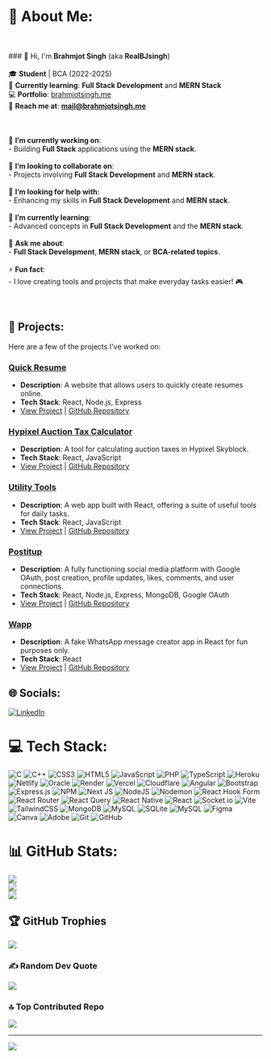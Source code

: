 # 💫 About Me:
<br><br>### 👋 Hi, I'm **Brahmjot Singh** (aka **RealBJsingh**)<br><br>🎓 **Student** | BCA (2022-2025)  <br>🌱 **Currently learning**: **Full Stack Development** and **MERN Stack**  <br>💻 **Portfolio**: [brahmjotsingh.me](https://brahmjotsingh.me)  <br>📧 **Reach me at**: **mail@brahmjotsingh.me**<br><br><br><br>🔭 **I’m currently working on**:  <br>- Building **Full Stack** applications using the **MERN stack**.<br><br>👯 **I’m looking to collaborate on**:  <br>- Projects involving **Full Stack Development** and **MERN stack**.<br><br>🤝 **I’m looking for help with**:  <br>- Enhancing my skills in **Full Stack Development** and **MERN stack**.<br><br>🌱 **I’m currently learning**:  <br>- Advanced concepts in **Full Stack Development** and the **MERN stack**.<br><br>💬 **Ask me about**:  <br>- **Full Stack Development**, **MERN stack**, or **BCA-related topics**.<br><br>⚡ **Fun fact**:  <br>- I love creating tools and projects that make everyday tasks easier! 🎮<br><br><br>

## 📝 Projects:
Here are a few of the projects I've worked on:

### [Quick Resume](https://quickresumehack.netlify.app)
- **Description**: A website that allows users to quickly create resumes online.
- **Tech Stack**: React, Node.js, Express
- [View Project](https://quickresumehack.netlify.app) | [GitHub Repository](https://github.com/BrahmjotSingh0/QuickResume)

### [Hypixel Auction Tax Calculator](https://auction-tax.netlify.app)
- **Description**: A tool for calculating auction taxes in Hypixel Skyblock.
- **Tech Stack**: React, JavaScript
- [View Project](https://auction-tax.netlify.app) | [GitHub Repository](https://github.com/BrahmjotSingh0/Hypixel-Sb-Tax-Calculator)

### [Utility Tools](https://tools-utility.netlify.app/)
- **Description**: A web app built with React, offering a suite of useful tools for daily tasks.
- **Tech Stack**: React, JavaScript
- [View Project](https://tools-utility.netlify.app/) | [GitHub Repository](https://github.com/BrahmjotSingh0/Utility-Tools)

### [Postitup](https://postitup.netlify.app)
- **Description**: A fully functioning social media platform with Google OAuth, post creation, profile updates, likes, comments, and user connections.
- **Tech Stack**: React, Node.js, Express, MongoDB, Google OAuth
- [View Project](https://postitup.netlify.app) | [GitHub Repository](https://github.com/BrahmjotSingh0/SocialMedia)

### [Wapp](https://fakemessagetoolwhats-app.netlify.app/)
- **Description**: A fake WhatsApp message creator app in React for fun purposes only.
- **Tech Stack**: React
- [View Project](https://fakemessagetoolwhats-app.netlify.app/) | [GitHub Repository](https://github.com/BrahmjotSingh0/wapp)


## 🌐 Socials:
[![LinkedIn](https://img.shields.io/badge/LinkedIn-%230077B5.svg?logo=linkedin&logoColor=white)](https://linkedin.com/in/brahmjot-singh1) 

# 💻 Tech Stack:
![C](https://img.shields.io/badge/c-%2300599C.svg?style=plastic&logo=c&logoColor=white) ![C++](https://img.shields.io/badge/c++-%2300599C.svg?style=plastic&logo=c%2B%2B&logoColor=white) ![CSS3](https://img.shields.io/badge/css3-%231572B6.svg?style=plastic&logo=css3&logoColor=white) ![HTML5](https://img.shields.io/badge/html5-%23E34F26.svg?style=plastic&logo=html5&logoColor=white) ![JavaScript](https://img.shields.io/badge/javascript-%23323330.svg?style=plastic&logo=javascript&logoColor=%23F7DF1E) ![PHP](https://img.shields.io/badge/php-%23777BB4.svg?style=plastic&logo=php&logoColor=white) ![TypeScript](https://img.shields.io/badge/typescript-%23007ACC.svg?style=plastic&logo=typescript&logoColor=white) ![Heroku](https://img.shields.io/badge/heroku-%23430098.svg?style=plastic&logo=heroku&logoColor=white) ![Netlify](https://img.shields.io/badge/netlify-%23000000.svg?style=plastic&logo=netlify&logoColor=#00C7B7) ![Oracle](https://img.shields.io/badge/Oracle-F80000?style=plastic&logo=oracle&logoColor=white) ![Render](https://img.shields.io/badge/Render-%46E3B7.svg?style=plastic&logo=render&logoColor=white) ![Vercel](https://img.shields.io/badge/vercel-%23000000.svg?style=plastic&logo=vercel&logoColor=white) ![Cloudflare](https://img.shields.io/badge/Cloudflare-F38020?style=plastic&logo=Cloudflare&logoColor=white) ![Angular](https://img.shields.io/badge/angular-%23DD0031.svg?style=plastic&logo=angular&logoColor=white) ![Bootstrap](https://img.shields.io/badge/bootstrap-%238511FA.svg?style=plastic&logo=bootstrap&logoColor=white) ![Express.js](https://img.shields.io/badge/express.js-%23404d59.svg?style=plastic&logo=express&logoColor=%2361DAFB) ![NPM](https://img.shields.io/badge/NPM-%23CB3837.svg?style=plastic&logo=npm&logoColor=white) ![Next JS](https://img.shields.io/badge/Next-black?style=plastic&logo=next.js&logoColor=white) ![NodeJS](https://img.shields.io/badge/node.js-6DA55F?style=plastic&logo=node.js&logoColor=white) ![Nodemon](https://img.shields.io/badge/NODEMON-%23323330.svg?style=plastic&logo=nodemon&logoColor=%BBDEAD) ![React Hook Form](https://img.shields.io/badge/React%20Hook%20Form-%23EC5990.svg?style=plastic&logo=reacthookform&logoColor=white) ![React Router](https://img.shields.io/badge/React_Router-CA4245?style=plastic&logo=react-router&logoColor=white) ![React Query](https://img.shields.io/badge/-React%20Query-FF4154?style=plastic&logo=react%20query&logoColor=white) ![React Native](https://img.shields.io/badge/react_native-%2320232a.svg?style=plastic&logo=react&logoColor=%2361DAFB) ![React](https://img.shields.io/badge/react-%2320232a.svg?style=plastic&logo=react&logoColor=%2361DAFB) ![Socket.io](https://img.shields.io/badge/Socket.io-black?style=plastic&logo=socket.io&badgeColor=010101) ![Vite](https://img.shields.io/badge/vite-%23646CFF.svg?style=plastic&logo=vite&logoColor=white) ![TailwindCSS](https://img.shields.io/badge/tailwindcss-%2338B2AC.svg?style=plastic&logo=tailwind-css&logoColor=white) ![MongoDB](https://img.shields.io/badge/MongoDB-%234ea94b.svg?style=plastic&logo=mongodb&logoColor=white) ![MySQL](https://img.shields.io/badge/mysql-4479A1.svg?style=plastic&logo=mysql&logoColor=white) ![SQLite](https://img.shields.io/badge/sqlite-%2307405e.svg?style=plastic&logo=sqlite&logoColor=white) ![MySQL](https://img.shields.io/badge/mysql-4479A1.svg?style=plastic&logo=mysql&logoColor=white) ![Figma](https://img.shields.io/badge/figma-%23F24E1E.svg?style=plastic&logo=figma&logoColor=white) ![Canva](https://img.shields.io/badge/Canva-%2300C4CC.svg?style=plastic&logo=Canva&logoColor=white) ![Adobe](https://img.shields.io/badge/adobe-%23FF0000.svg?style=plastic&logo=adobe&logoColor=white) ![Git](https://img.shields.io/badge/git-%23F05033.svg?style=plastic&logo=git&logoColor=white) ![GitHub](https://img.shields.io/badge/github-%23121011.svg?style=plastic&logo=github&logoColor=white)
# 📊 GitHub Stats:
![](https://github-readme-stats.vercel.app/api?username=BrahmjotSingh0&theme=neon&hide_border=false&include_all_commits=true&count_private=true)<br/>
![](https://github-readme-streak-stats.herokuapp.com/?user=BrahmjotSingh0&theme=neon&hide_border=false)<br/>
![](https://github-readme-stats.vercel.app/api/top-langs/?username=BrahmjotSingh0&theme=neon&hide_border=false&include_all_commits=true&count_private=true&layout=compact)

## 🏆 GitHub Trophies
![](https://github-profile-trophy.vercel.app/?username=BrahmjotSingh0&theme=neon&no-frame=false&no-bg=true&margin-w=4)

### ✍️ Random Dev Quote
![](https://quotes-github-readme.vercel.app/api?type=horizontal&theme=tokyonight)

### 🔝 Top Contributed Repo
![](https://github-contributor-stats.vercel.app/api?username=BrahmjotSingh0&limit=5&theme=neon&combine_all_yearly_contributions=true)

---
[![](https://visitcount.itsvg.in/api?id=BrahmjotSingh0&icon=7&color=6)](https://visitcount.itsvg.in)

<!-- Proudly created with GPRM ( https://gprm.itsvg.in ) -->

